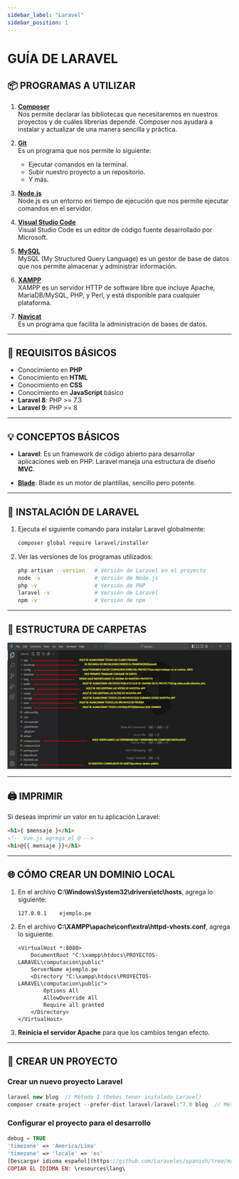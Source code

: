 ```yaml
---
sidebar_label: "Laravel"
sidebar_position: 1
---
```


# **GUÍA DE LARAVEL** 

## 📦 **PROGRAMAS A UTILIZAR**

1. **[Composer](https://getcomposer.org/)**  
   Nos permite declarar las bibliotecas que necesitaremos en nuestros proyectos y de cuáles librerías depende. Composer nos ayudará a instalar y actualizar de una manera sencilla y práctica.

2. **[Git](https://git-scm.com/downloads)**  
   Es un programa que nos permite lo siguiente:
   - Ejecutar comandos en la terminal.
   - Subir nuestro proyecto a un repositorio.
   - Y más.

3. **[Node.js](https://nodejs.org/es/download/)**  
   Node.js es un entorno en tiempo de ejecución que nos permite ejecutar comandos en el servidor.

4. **[Visual Studio Code](https://code.visualstudio.com/download)**  
   Visual Studio Code es un editor de código fuente desarrollado por Microsoft.

5. **[MySQL](https://dev.mysql.com/downloads/workbench/)**  
   MySQL (My Structured Query Language) es un gestor de base de datos que nos permite almacenar y administrar información.

6. **[XAMPP](https://www.apachefriends.org/es/download.html)**  
   XAMPP es un servidor HTTP de software libre que incluye Apache, MariaDB/MySQL, PHP, y Perl, y está disponible para cualquier plataforma.

7. **[Navicat](https://www.navicat.com/es/download/navicat-premium)**  
   Es un programa que facilita la administración de bases de datos.

---

## 📝 **REQUISITOS BÁSICOS**

- Conocimiento en **PHP**
- Conocimiento en **HTML**
- Conocimiento en **CSS**
- Conocimiento en **JavaScript** básico
- **Laravel 8**: PHP >= 7.3
- **Laravel 9**: PHP >= 8

---

## 💡 **CONCEPTOS BÁSICOS**

- **Laravel**: Es un framework de código abierto para desarrollar aplicaciones web en PHP. Laravel maneja una estructura de diseño **MVC**.
  
- **[Blade](#)**: Blade es un motor de plantillas, sencillo pero potente.

---

## 🔧 **INSTALACIÓN DE LARAVEL**

1. Ejecuta el siguiente comando para instalar Laravel globalmente:

    ```bash
    composer global require laravel/installer
    ```

2. Ver las versiones de los programas utilizados:

    ```bash
    php artisan --version   # Versión de Laravel en el proyecto
    node -v                 # Versión de Node.js
    php -v                  # Versión de PHP
    laravel -v              # Versión de Laravel
    npm -v                  # Versión de npm
    ```

---

## 📁 **ESTRUCTURA DE CARPETAS**

![Estructura de carpetas](/public/cursos/laravel/estructura-carpetas.JPG)

---

## 🖨️ **IMPRIMIR**

Si deseas imprimir un valor en tu aplicación Laravel:

```html
<h1>{ $mensaje }</h1>
<!-- Vue.js agrega el @ -->
<h1>@{{ mensaje }}</h1>
```

---

## 🌐 **CÓMO CREAR UN DOMINIO LOCAL**

1. En el archivo **C:\Windows\System32\drivers\etc\hosts**, agrega lo siguiente:

    ```plaintext
    127.0.0.1    ejemplo.pe
    ```

2. En el archivo **C:\XAMPP\apache\conf\extra\httpd-vhosts.conf**, agrega lo siguiente:

    ```plaintext
    <VirtualHost *:8080>
        DocumentRoot "C:\xampp\htdocs\PROYECTOS-LARAVEL\computacion\public"
        ServerName ejemplo.pe
        <Directory "C:\xampp\htdocs\PROYECTOS-LARAVEL\computacion\public">
            Options All
            AllowOverride All
            Require all granted
        </Directory>
    </VirtualHost>
    ```

3. **Reinicia el servidor Apache** para que los cambios tengan efecto.

---

## 🚀 CREAR UN PROYECTO

### Crear un nuevo proyecto Laravel
```php
laravel new blog  // Método 1 (Debes tener instalado Laravel)
composer create-project --prefer-dist laravel/laravel:^7.0 blog  // Método 2 (Vía Composer)
```

### Configurar el proyecto para el desarrollo
```php
debug = TRUE
'timezone' => 'America/Lima'
'timezone' => 'locale' => 'es'
[Descargar idioma español](https://github.com/Laraveles/spanish/tree/master/resources/lang)
COPIAR EL IDIOMA EN: \resources\lang\
```


